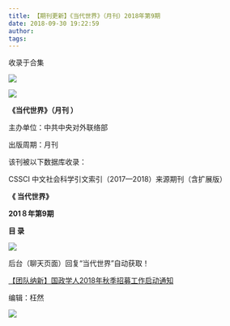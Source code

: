 ```yaml
---
title: 【期刊更新】《当代世界》（月刊）2018年第9期
date: 2018-09-30 19:22:59
author: 
tags: 
---
```



收录于合集

![](/images/3607/2.gif)

  

  

![](/images/3607/3.jpeg)

**《当代世界》（月刊 ）**

主办单位：中共中央对外联络部

出版周期：月刊

该刊被以下数据库收录：

CSSCI 中文社会科学引文索引（2017—2018）来源期刊（含扩展版）

 **《 当代世界》**

 **201８年第9期**

 **目 录**

 **![](/images/3607/4.png)**

后台（聊天页面）回复“当代世界”自动获取！

[【团队纳新】国政学人2018年秋季招募工作启动通知](https://mp.weixin.qq.com/s?__biz=MzI3MTYzMzE5Mw==&mid=2247487392&idx=2&sn=218d607d1cc5f25b7191a93976be04a4&chksm=eb3f91e6dc4818f057a1906fce5dff17f6cf6a80af7d83f5eb491bd23ee40427aaa5f2b3af0c&token=1210804521&lang=zh_CN&scene=21#wechat_redirect)  

编辑：枉然

![](/images/3607/5.gif)

  

